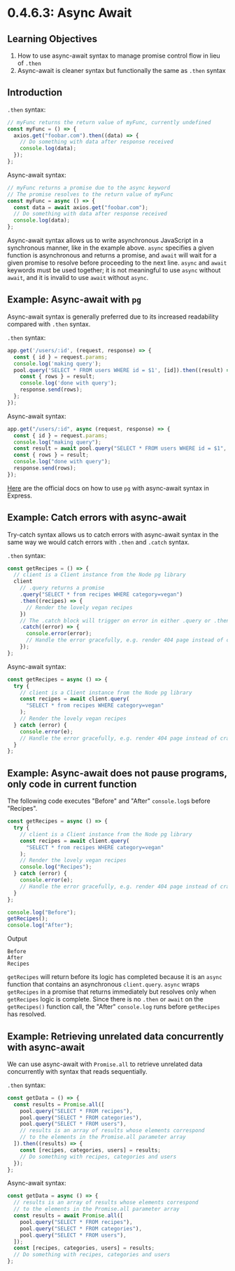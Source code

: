 # 0.4.6.3: Async Await

## Learning Objectives

1. How to use async-await syntax to manage promise control flow in lieu of `.then`
2. Async-await is cleaner syntax but functionally the same as `.then` syntax

## Introduction

`.then` syntax:

```javascript
// myFunc returns the return value of myFunc, currently undefined
const myFunc = () => {
  axios.get("foobar.com").then((data) => {
    // Do something with data after response received
    console.log(data);
  });
};
```

Async-await syntax:

```javascript
// myFunc returns a promise due to the async keyword
// The promise resolves to the return value of myFunc
const myFunc = async () => {
  const data = await axios.get("foobar.com");
  // Do something with data after response received
  console.log(data);
};
```

Async-await syntax allows us to write asynchronous JavaScript in a synchronous manner, like in the example above. `async` specifies a given function is asynchronous and returns a promise, and `await` will wait for a given promise to resolve before proceeding to the next line. `async` and `await` keywords must be used together; it is not meaningful to use `async` without `await`, and it is invalid to use `await` without `async`.

## Example: Async-await with `pg`

Async-await syntax is generally preferred due to its increased readability compared with `.then` syntax.

`.then` syntax:

```javascript
app.get('/users/:id', (request, response) => {
  const { id } = request.params;
  console.log('making query');
  pool.query('SELECT * FROM users WHERE id = $1', [id]).then((result) => {
    const { rows } = result;
    console.log('done with query');
    response.send(rows);
  };
});
```

Async-await syntax:

```javascript
app.get("/users/:id", async (request, response) => {
  const { id } = request.params;
  console.log("making query");
  const result = await pool.query("SELECT * FROM users WHERE id = $1", [id]);
  const { rows } = result;
  console.log("done with query");
  response.send(rows);
});
```

[Here](https://node-postgres.com/guides/async-express) are the official docs on how to use `pg` with async-await syntax in Express.

## Example: Catch errors with async-await

Try-catch syntax allows us to catch errors with async-await syntax in the same way we would catch errors with `.then` and `.catch` syntax.

`.then` syntax:

```javascript
const getRecipes = () => {
  // client is a Client instance from the Node pg library
  client
    // .query returns a promise
    .query("SELECT * from recipes WHERE category=vegan")
    .then((recipes) => {
      // Render the lovely vegan recipes
    })
    // The .catch block will trigger on error in either .query or .then block
    .catch((error) => {
      console.error(error);
      // Handle the error gracefully, e.g. render 404 page instead of crashing app
    });
};
```

Async-await syntax:

```javascript
const getRecipes = async () => {
  try {
    // client is a Client instance from the Node pg library
    const recipes = await client.query(
      "SELECT * from recipes WHERE category=vegan"
    );
    // Render the lovely vegan recipes
  } catch (error) {
    console.error(e);
    // Handle the error gracefully, e.g. render 404 page instead of crashing app
  }
};
```

## Example: Async-await does not pause programs, only code in current function

The following code executes "Before" and "After" `console.log`s before "Recipes".

```javascript
const getRecipes = async () => {
  try {
    // client is a Client instance from the Node pg library
    const recipes = await client.query(
      "SELECT * from recipes WHERE category=vegan"
    );
    // Render the lovely vegan recipes
    console.log("Recipes");
  } catch (error) {
    console.error(e);
    // Handle the error gracefully, e.g. render 404 page instead of crashing app
  }
};

console.log("Before");
getRecipes();
console.log("After");
```

Output

```
Before
After
Recipes
```

`getRecipes` will return before its logic has completed because it is an `async` function that contains an asynchronous `client.query`. `async` wraps `getRecipes` in a promise that returns immediately but resolves only when `getRecipes` logic is complete. Since there is no `.then` or `await` on the `getRecipes()` function call, the "After" `console.log` runs before `getRecipes` has resolved.

## Example: Retrieving unrelated data concurrently with async-await

We can use async-await with `Promise.all` to retrieve unrelated data concurrently with syntax that reads sequentially.

`.then` syntax:

```javascript
const getData = () => {
  const results = Promise.all([
    pool.query("SELECT * FROM recipes"),
    pool.query("SELECT * FROM categories"),
    pool.query("SELECT * FROM users"),
    // results is an array of results whose elements correspond
    // to the elements in the Promise.all parameter array
  ]).then((results) => {
    const [recipes, categories, users] = results;
    // Do something with recipes, categories and users
  });
};
```

Async-await syntax:

```javascript
const getData = async () => {
  // results is an array of results whose elements correspond
  // to the elements in the Promise.all parameter array
  const results = await Promise.all([
    pool.query("SELECT * FROM recipes"),
    pool.query("SELECT * FROM categories"),
    pool.query("SELECT * FROM users"),
  ]);
  const [recipes, categories, users] = results;
  // Do something with recipes, categories and users
};
```
